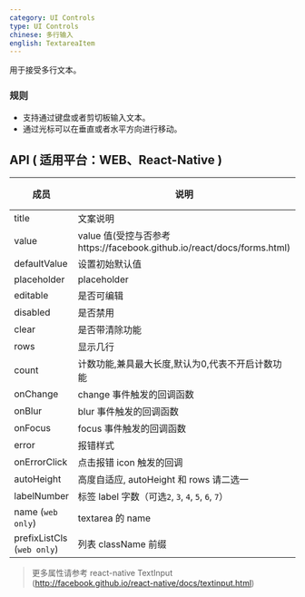 ```yaml
---
category: UI Controls
type: UI Controls
chinese: 多行输入
english: TextareaItem
---
```



用于接受多行文本。

### 规则
- 支持通过键盘或者剪切板输入文本。
- 通过光标可以在垂直或者水平方向进行移动。


## API ( 适用平台：WEB、React-Native )

| 成员        | 说明           | 类型             | 默认值       |
|------------|----------------|-----------------|--------------|
| title    | 文案说明        | String/node |  '' |
| value    | value 值(受控与否参考https://facebook.github.io/react/docs/forms.html)  | String |  无  |
| defaultValue    | 设置初始默认值        | String |  -  |
| placeholder      | placeholder        | String | ''  |
| editable    | 是否可编辑        | bool |  true  |
| disabled    | 是否禁用        | bool |  false  |
| clear      |   是否带清除功能      | bool |  true  |
| rows      |   显示几行      | number |   1 |
| count      |  计数功能,兼具最大长度,默认为0,代表不开启计数功能      | number | -  |
| onChange    | change 事件触发的回调函数 | Function(val) |  -  |
| onBlur     | blur 事件触发的回调函数 | Function(val) |   -  |
| onFocus    | focus 事件触发的回调函数 | Function(val) |  -  |
| error       | 报错样式        | bool |  false  |
| onErrorClick       | 点击报错 icon 触发的回调   | Function |  无  |
| autoHeight       | 高度自适应, autoHeight 和 rows 请二选一    | bool  | false  |
| labelNumber   | 标签 label 字数（可选`2`, `3`, `4`, `5`, `6`, `7`） | number | `4`  |
| name (`web only`)    | textarea 的 name       | String |   -  |
| prefixListCls (`web only`)    |   列表 className 前缀      | String |  `am-list`  |

> 更多属性请参考 react-native TextInput (http://facebook.github.io/react-native/docs/textinput.html)

